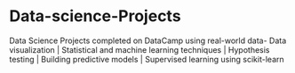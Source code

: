 # Data-science-Projects
Data Science Projects completed on DataCamp using real-world data- 
Data visualization |
Statistical and machine learning techniques |
Hypothesis testing |
Building predictive models |
Supervised learning using scikit-learn
